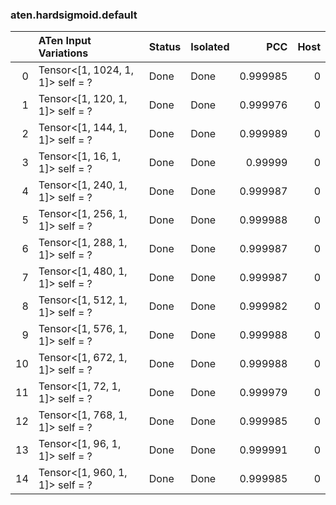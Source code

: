 ### aten.hardsigmoid.default
|    | ATen Input Variations            | Status   | Isolated   |      PCC |   Host |
|---:|:---------------------------------|:---------|:-----------|---------:|-------:|
|  0 | Tensor<[1, 1024, 1, 1]> self = ? | Done     | Done       | 0.999985 |      0 |
|  1 | Tensor<[1, 120, 1, 1]> self = ?  | Done     | Done       | 0.999976 |      0 |
|  2 | Tensor<[1, 144, 1, 1]> self = ?  | Done     | Done       | 0.999989 |      0 |
|  3 | Tensor<[1, 16, 1, 1]> self = ?   | Done     | Done       | 0.99999  |      0 |
|  4 | Tensor<[1, 240, 1, 1]> self = ?  | Done     | Done       | 0.999987 |      0 |
|  5 | Tensor<[1, 256, 1, 1]> self = ?  | Done     | Done       | 0.999988 |      0 |
|  6 | Tensor<[1, 288, 1, 1]> self = ?  | Done     | Done       | 0.999987 |      0 |
|  7 | Tensor<[1, 480, 1, 1]> self = ?  | Done     | Done       | 0.999987 |      0 |
|  8 | Tensor<[1, 512, 1, 1]> self = ?  | Done     | Done       | 0.999982 |      0 |
|  9 | Tensor<[1, 576, 1, 1]> self = ?  | Done     | Done       | 0.999988 |      0 |
| 10 | Tensor<[1, 672, 1, 1]> self = ?  | Done     | Done       | 0.999988 |      0 |
| 11 | Tensor<[1, 72, 1, 1]> self = ?   | Done     | Done       | 0.999979 |      0 |
| 12 | Tensor<[1, 768, 1, 1]> self = ?  | Done     | Done       | 0.999985 |      0 |
| 13 | Tensor<[1, 96, 1, 1]> self = ?   | Done     | Done       | 0.999991 |      0 |
| 14 | Tensor<[1, 960, 1, 1]> self = ?  | Done     | Done       | 0.999985 |      0 |

